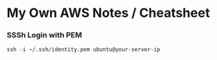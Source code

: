 # My Own AWS Notes / Cheatsheet

### SSSh Login with PEM

    ssh -i ~/.ssh/identity.pem ubuntu@your-server-ip
